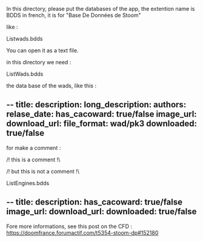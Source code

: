 In this directory, please put the databases of the app, the extention name is BDDS in french, it is for "Base De Données de Stoom"

like : 

Listwads.bdds

You can open it as a text file.

in this directory we need : 

ListWads.bdds

the data base of the wads, like this :

--
title:
description:
long_description:
authors:
relase_date:
has_cacoward: true/false
image_url:
download_url:
file_format: wad/pk3
downloaded: true/false
--

for make a comment : 

/! this is a comment !\


/! but this is
not a comment !\



ListEngines.bdds

--
title:
description:
has_cacoward: true/false
image_url:
download_url:
downloaded: true/false
--


Fore more informations, see this post on the CFD : 
https://doomfrance.forumactif.com/t5354-stoom-dp#152180
